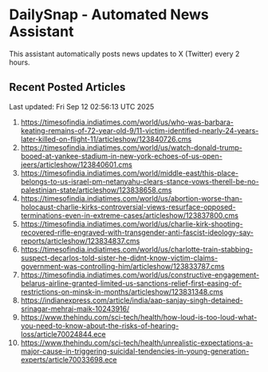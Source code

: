 # DailySnap - Automated News Assistant

This assistant automatically posts news updates to X (Twitter) every 2 hours.

## Recent Posted Articles

Last updated: Fri Sep 12 02:56:13 UTC 2025

1. https://timesofindia.indiatimes.com/world/us/who-was-barbara-keating-remains-of-72-year-old-9/11-victim-identified-nearly-24-years-later-killed-on-flight-11/articleshow/123840726.cms
2. https://timesofindia.indiatimes.com/world/us/watch-donald-trump-booed-at-yankee-stadium-in-new-york-echoes-of-us-open-jeers/articleshow/123840601.cms
3. https://timesofindia.indiatimes.com/world/middle-east/this-place-belongs-to-us-israel-pm-netanyahu-clears-stance-vows-therell-be-no-palestinian-state/articleshow/123838658.cms
4. https://timesofindia.indiatimes.com/world/us/abortion-worse-than-holocaust-charlie-kirks-controversial-views-resurface-opposed-terminations-even-in-extreme-cases/articleshow/123837800.cms
5. https://timesofindia.indiatimes.com/world/us/charlie-kirk-shooting-recovered-rifle-engraved-with-transgender-anti-fascist-ideology-say-reports/articleshow/123834837.cms
6. https://timesofindia.indiatimes.com/world/us/charlotte-train-stabbing-suspect-decarlos-told-sister-he-didnt-know-victim-claims-government-was-controlling-him/articleshow/123833787.cms
7. https://timesofindia.indiatimes.com/world/us/constructive-engagement-belarus-airline-granted-limited-us-sanctions-relief-first-easing-of-restrictions-on-minsk-in-months/articleshow/123831348.cms
8. https://indianexpress.com/article/india/aap-sanjay-singh-detained-srinagar-mehraj-maik-10243916/
9. https://www.thehindu.com/sci-tech/health/how-loud-is-too-loud-what-you-need-to-know-about-the-risks-of-hearing-loss/article70024844.ece
10. https://www.thehindu.com/sci-tech/health/unrealistic-expectations-a-major-cause-in-triggering-suicidal-tendencies-in-young-generation-experts/article70033698.ece
